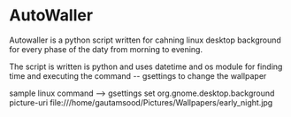 # AutoWaller

Autowaller is a python script written for cahning linux desktop background for every phase of the daty from morning to evening.

The script is written is python and uses datetime and os module for finding time and executing the command -- gsettings to change the wallpaper 

sample linux command --> gsettings set org.gnome.desktop.background picture-uri file:///home/gautamsood/Pictures/Wallpapers/early_night.jpg

